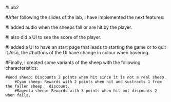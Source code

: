 #Lab2 

#After following the slides of the lab, I have implemented the next features:

#I added audio when the sheeps fall or are hit by the player.

#I also did a UI to see the score of the player.

#I added a UI to have an start page that leads to starting the game or to quit it.Also, the
#buttons of the UI have change in colour when hovering.

#Finally, I created some variants of the sheep with the following characteristics:
	
	#Wood sheep: Discounts 2 points when hit since it is not a real sheep.
        #Cyan sheep: Rewards with 2 points when hit and sustracts 1 from the fallen sheep 	discount.
        #Magenta sheep: Rewards with 3 points when hit but discounts 2 when falls.